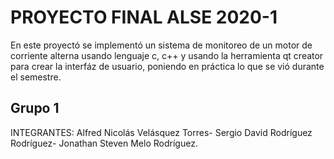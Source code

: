 # PROYECTO FINAL ALSE 2020-1 

En este proyectó se implementó un sistema de monitoreo de un motor de corriente alterna usando lenguaje c, c++ y usando la herramienta qt creator para crear la interfáz de usuario, poniendo en práctica lo que se vió durante el semestre.



## Grupo 1 
INTEGRANTES:
Alfred Nicolás Velásquez Torres-
Sergio David Rodríguez Rodríguez-
Jonathan Steven Melo Rodríguez.

